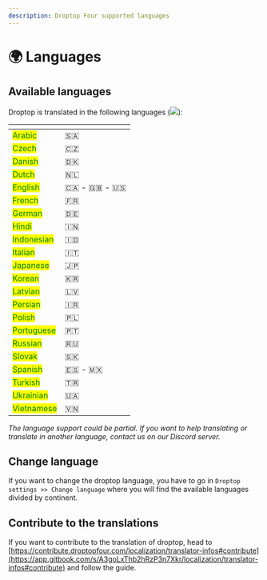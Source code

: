 ```yaml
---
description: Droptop Four supported languages
---
```


# 🌍 Languages

## Available languages

Droptop is translated in the following languages (![](https://badges.crowdin.net/droptop-four/localized.svg)):

<table data-view="cards"><thead><tr><th></th><th></th></tr></thead><tbody><tr><td><mark style="color:green;">Arabic</mark></td><td>🇸🇦</td></tr><tr><td><mark style="color:green;">Czech</mark></td><td>🇨🇿</td></tr><tr><td><mark style="color:green;">Danish</mark></td><td>🇩🇰</td></tr><tr><td><mark style="color:green;">Dutch</mark></td><td>🇳🇱</td></tr><tr><td><mark style="color:green;">English</mark></td><td>🇨🇦 - 🇬🇧 - 🇺🇸</td></tr><tr><td><mark style="color:green;">French</mark></td><td>🇫🇷</td></tr><tr><td><mark style="color:green;">German</mark></td><td>🇩🇪</td></tr><tr><td><mark style="color:green;">Hindi</mark></td><td>🇮🇳</td></tr><tr><td><mark style="color:green;">Indonesian</mark></td><td>🇮🇩</td></tr><tr><td><mark style="color:green;">Italian</mark></td><td>🇮🇹</td></tr><tr><td><mark style="color:green;">Japanese</mark></td><td>🇯🇵</td></tr><tr><td><mark style="color:green;">Korean</mark></td><td>🇰🇷</td></tr><tr><td><mark style="color:green;">Latvian</mark></td><td>🇱🇻</td></tr><tr><td><mark style="color:green;">Persian</mark></td><td>🇮🇷</td></tr><tr><td><mark style="color:green;">Polish</mark></td><td>🇵🇱</td></tr><tr><td><mark style="color:green;">Portuguese</mark></td><td>🇵🇹</td></tr><tr><td><mark style="color:green;">Russian</mark></td><td>🇷🇺</td></tr><tr><td><mark style="color:green;">Slovak</mark></td><td>🇸🇰</td></tr><tr><td><mark style="color:green;">Spanish</mark></td><td>🇪🇸 - 🇲🇽</td></tr><tr><td><mark style="color:green;">Turkish</mark></td><td>🇹🇷</td></tr><tr><td><mark style="color:green;">Ukrainian</mark></td><td>🇺🇦</td></tr><tr><td><mark style="color:green;">Vietnamese</mark></td><td>🇻🇳</td></tr></tbody></table>

_The language support could be partial. If you want to help translating or translate in another language, contact us on our Discord server._

## Change language

If you want to change the droptop language, you have to go in `Droptop settings >> Change language` where you will find the available languages divided by continent.

## Contribute to the translations

If you want to contribute to the translation of droptop, head to [https://contribute.droptopfour.com/localization/translator-infos#contribute](https://app.gitbook.com/s/A3goLxThb2hRzP3n7Xkr/localization/translator-infos#contribute) and follow the guide.&#x20;
